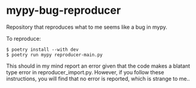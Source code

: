 # mypy-bug-reproducer

Repository that reproduces what to me seems like a bug in mypy.

To reproduce:

```sh-session
$ poetry install --with dev
$ poetry run mypy reproducer-main.py
```

This should in my mind report an error given that the code makes a blatant type
error in reproducer_import.py. However, if you follow these instructions, you
will find that no error is reported, which is strange to me..
